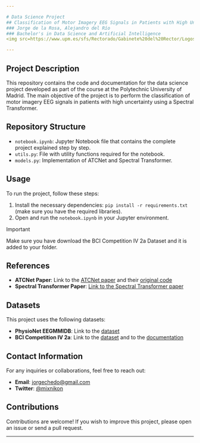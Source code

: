 ```yaml
---

# Data Science Project
## Classification of Motor Imagery EEG Signals in Patients with High Uncertainty using a Spectral Transformer
### Jorge de la Rosa, Alejandro del Río
### Bachelor's in Data Science and Artificial Intelligence
<img src=https://www.upm.es/sfs/Rectorado/Gabinete%20del%20Rector/Logos/UPM/Logotipo%20con%20Leyenda/LOGOTIPO%20leyenda%20color%20PNG.png width=25% height=25%>

---
```


## Project Description

This repository contains the code and documentation for the data science project developed as part of the course at the Polytechnic University of Madrid. The main objective of the project is to perform the classification of motor imagery EEG signals in patients with high uncertainty using a Spectral Transformer.

## Repository Structure

- `notebook.ipynb`: Jupyter Notebook file that contains the complete project explained step by step.
- `utils.py`: File with utility functions required for the notebook.
- `models.py`: Implementation of ATCNet and Spectral Transformer.

## Usage

To run the project, follow these steps:

1. Install the necessary dependencies: `pip install -r requirements.txt` (make sure you have the required libraries).
2. Open and run the `notebook.ipynb` in your Jupyter environment.

> [!IMPORTANT]
> Make sure you have download the BCI Competition IV 2a Dataset and it is added to your folder.


## References

- **ATCNet Paper**: Link to the [ATCNet paper](https://ieeexplore.ieee.org/document/9852687) and their [original code](https://github.com/Altaheri/EEG-ATCNet/tree/main)
- **Spectral Transformer Paper**: [Link to the Spectral Transformer paper](https://www.sciencedirect.com/science/article/abs/pii/S1746809423005633)

## Datasets

This project uses the following datasets:

- **PhysioNet EEGMMIDB**: Link to the [dataset](https://www.physionet.org/content/eegmmidb/1.0.0/)
- **BCI Competition IV 2a**: Link to the [dataset](http://bnci-horizon-2020.eu/database/data-sets) and to the [documentation](https://lampx.tugraz.at/~bci/database/001-2014/description.pdf)

## Contact Information

For any inquiries or collaborations, feel free to reach out:

- **Email**: [jorgechedo@gmail.com](mailto:jorgechedo@gmail.com)
- **Twitter**: [@mixnikon](https://twitter.com/mixnikon)

## Contributions

Contributions are welcome! If you wish to improve this project, please open an issue or send a pull request.

---

